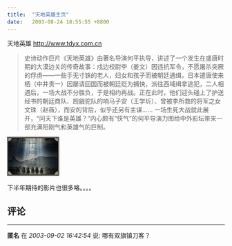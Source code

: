 ```yaml
---
title:  "天地英雄主页"
date:   2003-08-24 18:55:55 +0800
---
```


天地英雄 http://www.tdyx.com.cn

> 史诗动作巨片《天地英雄》由著名导演何平执导，讲述了一个发生在盛唐时期的大漠边关的传奇故事：戍边校尉李（姜文）因违抗军令，不愿屠杀突厥的俘虏――一些手无寸铁的老人，妇女和孩子而被朝廷通缉，日本遣唐使来栖（中井贵一）因屡请回国而被朝廷贬为捕快，派往西域缉拿逃犯，二人相遇后，一场大战不分胜负，于是相约再战。正在此时，他们迎头碰上了护送经书的朝廷商队、觊觎驼队的响马子安（王学圻）、曾被李所救的将军之女文珠（赵薇），而安的背后，似乎还另有主谋...... 一场生死大战就此展开，“问天下谁是英雄？”内心颇有“侠气”的何平导演力图给中外影坛带来一部充满阳刚气和英雄气的巨制。

![](/images/2011/movie/tdyx.gif)  

下半年期待的影片也很多咯。。。。  


## 评论

*****
**匿名** 在 *2003-09-02 16:42:54* 说: 哪有双旗镇刀客？

